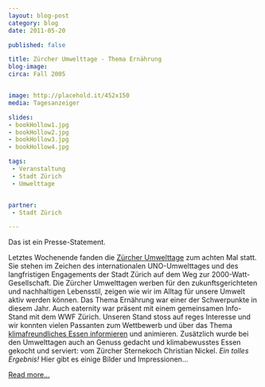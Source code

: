 ```yaml
---
layout: blog-post
category: blog
date: 2011-05-20

published: false

title: Zürcher Umwelttage - Thema Ernährung 
blog-image: 
circa: Fall 2005


image: http://placehold.it/452x150
media: Tagesanzeiger

slides:
- bookHollow1.jpg
- bookHollow2.jpg
- bookHollow3.jpg
- bookHollow4.jpg

tags:
 - Veranstaltung
 - Stadt Zürich
 - Umwelttage


partner:
 - Stadt Zürich

---
```

Das ist ein Presse-Statement.


Letztes Wochenende fanden die [Zürcher Umwelttage][2] zum achten Mal statt. Sie stehen im Zeichen des internationalen UNO-Umwelttages und des langfristigen Engagements der Stadt Zürich auf dem Weg zur 2000-Watt-Gesellschaft.
Die Zürcher Umwelttagen werben für den zukunftsgerichteten und nachhaltigen Lebensstil, zeigen wie wir im Alltag für unsere Umwelt aktiv werden können. Das Thema Ernährung war einer der Schwerpunkte in diesem Jahr. Auch eaternity war präsent mit einem gemeinsamen Info-Stand mit dem WWF Zürich. Unseren Stand stoss auf reges Interesse und wir konnten vielen Passanten zum Wettbewerb und über das Thema [klimafreundliches Essen informieren][3] und animieren. Zusätzlich wurde bei den Umwelttagen auch an Genuss gedacht und klimabewusstes Essen gekocht und serviert: vom Zürcher Sternekoch Christian Nickel.
*Ein tolles Ergebnis!* Hier gibt es einige Bilder und Impressionen... 

[Read more...][1]

[1]: https://
[2]: https://www.stadt-zuerich.ch/umwelttage.secure.html
[3]: https://

